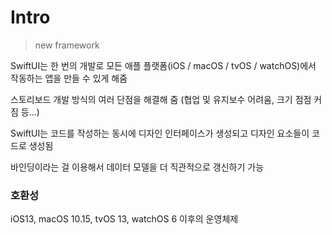 # Intro

> new framework

SwiftUI는 한 번의 개발로 모든 애플 플랫폼(iOS / macOS / tvOS / watchOS)에서 작동하는 앱을 만들 수 있게 해줌

스토리보드 개발 방식의 여러 단점을 해결해 줌 (협업 및 유지보수 어려움, 크기 점점 커짐 등...)

SwiftUI는 코드를 작성하는 동시에 디자인 인터페이스가 생성되고 디자인 요소들이 코드로 생성됨



바인딩이라는 걸 이용해서 데이터 모델을 더 직관적으로 갱신하기 가능



### 호환성

iOS13, macOS 10.15, tvOS 13, watchOS 6 이후의 운영체제
